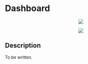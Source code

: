 # Dashboard
<p align="center">
    <img src="https://img.shields.io/badge/Plugin_Version-0.1.1-blue.svg?longCache=true&style=flat-square"/>
</p>
<p align="center">
    <img src="doc/images/dashboard.png"/>
</p>

## Description
To be written.

<!-- ## Application Programming Interface
The API documentation for this module can be found
[here](https://embeddedmontiarc.github.io/Elysium/plugins/dashboard/docs). -->